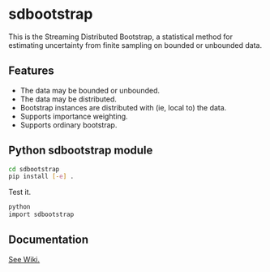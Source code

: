 # sdbootstrap
This is the Streaming Distributed Bootstrap, a statistical method for estimating uncertainty from finite sampling on bounded or unbounded data.

## Features

  - The data may be bounded or unbounded.
  - The data may be distributed.
  - Bootstrap instances are distributed with (ie, local to) the data.
  - Supports importance weighting.
  - Supports ordinary bootstrap.

## Python sdbootstrap module

```bash
cd sdbootstrap
pip install [-e] .
```

Test it.

```bash
python
import sdbootstrap
```

## Documentation

[See Wiki.](../../wiki)
